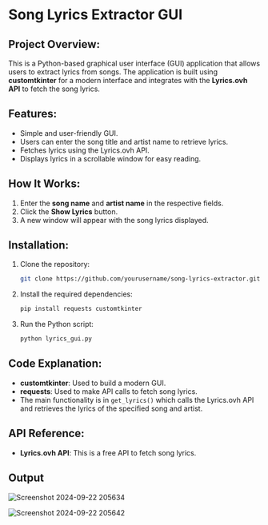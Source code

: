 
# Song Lyrics Extractor GUI

## Project Overview:
This is a Python-based graphical user interface (GUI) application that allows users to extract lyrics from songs. The application is built using **customtkinter** for a modern interface and integrates with the **Lyrics.ovh API** to fetch the song lyrics.

## Features:
- Simple and user-friendly GUI.
- Users can enter the song title and artist name to retrieve lyrics.
- Fetches lyrics using the Lyrics.ovh API.
- Displays lyrics in a scrollable window for easy reading.

## How It Works:
1. Enter the **song name** and **artist name** in the respective fields.
2. Click the **Show Lyrics** button.
3. A new window will appear with the song lyrics displayed.

## Installation:
1. Clone the repository:
    ```bash
    git clone https://github.com/yourusername/song-lyrics-extractor.git
    ```
2. Install the required dependencies:
    ```bash
    pip install requests customtkinter
    ```
3. Run the Python script:
    ```bash
    python lyrics_gui.py
    ```

## Code Explanation:
- **customtkinter**: Used to build a modern GUI.
- **requests**: Used to make API calls to fetch song lyrics.
- The main functionality is in `get_lyrics()` which calls the Lyrics.ovh API and retrieves the lyrics of the specified song and artist.

## API Reference:
- **Lyrics.ovh API**: This is a free API to fetch song lyrics.

## Output 


![Screenshot 2024-09-22 205634](https://github.com/user-attachments/assets/ad7c4d31-123c-4e92-b7cd-4c8452fd9208)



![Screenshot 2024-09-22 205642](https://github.com/user-attachments/assets/77511b72-47aa-4794-b24f-01fcc0e54b0c)
